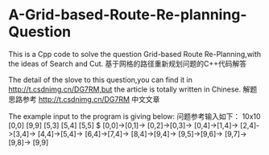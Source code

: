 # A-Grid-based-Route-Re-planning-Question
This is a Cpp code to solve the question Grid-based Route Re-Planning,with the ideas of Search and Cut.
基于网格的路径重新规划问题的C++代码解答

The detail of the slove to this question,you can find it in http://t.csdnimg.cn/DG7RM,but the article is totally written in Chinese.
解题思路参考 http://t.csdnimg.cn/DG7RM 中文文章

The example input to the program is giving below:
问题参考输入如下：
10x10
[0,0]
[9,9]
[5,3]
[5,4]
[5,5]
$
[0,0]->[0,1]->
[0,2]->[0,3]->
[0,4]->[1,4]->
[2,4]->[3,4]->
[4,4]->[5,4]->
[6,4]->[7,4]->
[8,4]->[9,4]->
[9,5]->[9,6]->
[9,7]->[9,8]->
[9,9]
